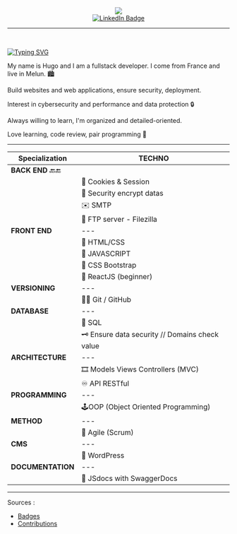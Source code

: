 <div align="center"><img src='./yumicode.gif'></div>

<div id="badges" align="center">
  <a href="https://www.linkedin.com/in/helene-nguyen-yumicode/">
    <img src="https://img.shields.io/badge/LinkedIn-blue?style=for-the-badge&logo=linkedin&logoColor=white" alt="LinkedIn Badge"/>
  </a>
</div>

___

<br>

[![Typing SVG](https://readme-typing-svg.herokuapp.com/?lines=Hello+everyone+!;I'm+Hugo.;I'm+a+fullstack+developper;Let's+work+together+!&color=fff&size=35&width=555&font=source+code+pro)](https://git.io/typing-svg)


My name is Hugo and I am a fullstack developer. I come from France and live in Melun. 🏙️

Build websites and web applications, ensure security, deployment.

Interest in cybersecurity and performance and data protection 🔒

Always willing to learn, I'm organized and detailed-oriented.

Love learning, code review, pair programming 👥




___

<div align="center">

|Specialization|TECHNO|
|--|--|
|**BACK END** 🔙🔚|
||🍪 Cookies & Session
||🔐 Security encrypt datas 
||✉️ SMTP 
||🎢 FTP server - Filezilla
|**FRONT END**|---|
||🎨 HTML/CSS
||🎇 JAVASCRIPT
||🎀 CSS Bootstrap 
||🎏 ReactJS (beginner)
|**VERSIONING**|---|
||🐱‍👤 Git / GitHub 
|**DATABASE**|---|
||💼 SQL
||🗝 Ensure data security // Domains check value
|**ARCHITECTURE**|---|
||🎞 Models Views Controllers (MVC)
||♾ API RESTful
|**PROGRAMMING**|---|
||🕹OOP (Object Oriented Programming)
|**METHOD**|---|
||💢 Agile (Scrum)
|**CMS**|---|
||🎫 WordPress
|**DOCUMENTATION**|---|
||🎊 JSdocs with SwaggerDocs

</div>

<hr>

Sources :

* [Badges](https://shields.io/category/build)
* [Contributions](https://github.com/DenverCoder1/github-readme-streak-stats)







